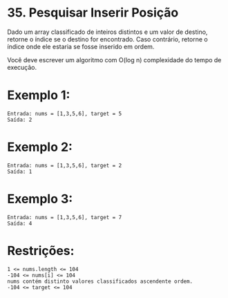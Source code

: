 # 35. Pesquisar Inserir Posição

Dado um array classificado de inteiros distintos e um valor de destino, retorne o índice se o destino for encontrado. Caso contrário, retorne o índice onde ele estaria se fosse inserido em ordem.

Você deve escrever um algoritmo com O(log n) complexidade do tempo de execução.

 

# Exemplo 1:

    
    
    Entrada: nums = [1,3,5,6], target = 5
    Saída: 2
    

# Exemplo 2:

    
    
    Entrada: nums = [1,3,5,6], target = 2
    Saída: 1
    

# Exemplo 3:

    
    
    Entrada: nums = [1,3,5,6], target = 7
    Saída: 4
     

# Restrições:

    1 <= nums.length <= 104
    -104 <= nums[i] <= 104
    nums contém distinto valores classificados ascendente ordem.
    -104 <= target <= 104